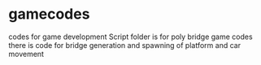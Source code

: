 # gamecodes
codes for game development
Script folder is for poly bridge game codes there is code for bridge generation and spawning of platform and car movement
